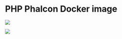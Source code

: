 # PHP Phalcon Docker image

[![](https://images.microbadger.com/badges/image/besedin86/php-phalcon.svg)](http://microbadger.com/images/besedin86/php-phalcon "Get your own image badge on microbadger.com")

[![](https://images.microbadger.com/badges/version/besedin86/php-phalcon.svg)](http://microbadger.com/images/besedin86/php-phalcon "Get your own version badge on microbadger.com")
